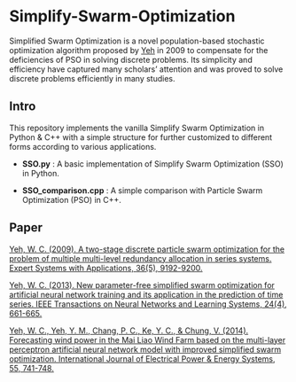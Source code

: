 # Simplify-Swarm-Optimization
Simplified Swarm Optimization is a novel population-based stochastic optimization algorithm proposed by [Yeh](http://www.ie.nthu.edu.tw/p/406-1310-111509,r5910.php?Lang=en) in 2009 to compensate for the deficiencies of PSO in solving discrete problems. Its simplicity and efficiency have captured many scholars’ attention and was proved to solve discrete problems efficiently in many studies.

## Intro
This repository implements the vanilla Simplify Swarm Optimization in Python & C++ with a simple structure for further customized to different forms according to various applications.

* **SSO.py** : A basic implementation of Simplify Swarm Optimization (SSO) in Python.

* **SSO_comparison.cpp** : A simple comparison with Particle Swarm Optimization (PSO) in C++.

## Paper
[Yeh, W. C. (2009). A two-stage discrete particle swarm optimization for the problem of multiple multi-level redundancy allocation in series systems. Expert Systems with Applications, 36(5), 9192-9200.](https://www.sciencedirect.com/science/article/pii/S0957417408008890)

[Yeh, W. C. (2013). New parameter-free simplified swarm optimization for artificial neural network training and its application in the prediction of time series. IEEE Transactions on Neural Networks and Learning Systems, 24(4), 661-665.](https://ieeexplore.ieee.org/abstract/document/6410433)

[Yeh, W. C., Yeh, Y. M., Chang, P. C., Ke, Y. C., & Chung, V. (2014). Forecasting wind power in the Mai Liao Wind Farm based on the multi-layer perceptron artificial neural network model with improved simplified swarm optimization. International Journal of Electrical Power & Energy Systems, 55, 741-748.](https://www.sciencedirect.com/science/article/pii/S0142061513004171)
